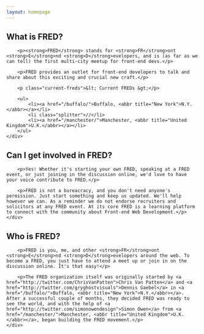 ```yaml
---
layout: homepage
---
```


<section class="what">
	<div class="wrap">
		<h2>What is FRED?</h2>

		<p><strong>FRED</strong> stands for <strong>FR</strong>ont <strong>E</strong>nd <strong>D</strong>evelopers, and is (as far as we can tell) the first multi-city meetup for front-end devs.</p>

		<p>FRED provides an outlet for front-end developers to talk and share about this exciting and crucial new craft.</p>

		<p class="current-freds">&lt; Current FREDs &gt;</p>

		<ul>
			<li><a href="/buffalo/">Buffalo, <abbr title="New York">N.Y.</abbr></a></li>
			<li class="splitter">//</li>
			<li><a href="/manchester/">Manchester, <abbr title="United Kingdom">U.K.</abbr></a></li>
		</ul>
	</div>
</section>

<section class="get-involved">
	<div class="wrap">
		<h2>Can I get involved in FRED?</h2>

		<p>Yes! Whether it's starting your own FRED, speaking at a FRED event, or just joining in the discussion online, we'd love to have your voice contribute to FRED.</p>

		<p>FRED is not a bureacracy, and you don't need anyone's permission. Just start something and keep us updated. We'll help however we can. As a reminder we do not endorse recruiters and solicitors at any FRED event. At its core FRED is a learning platform to connect with the community about Front-end Web Development.</p>
	</div>
</section>

<section class="who">
	<div class="wrap">
		<h2>Who is FRED?</h2>

		<p>FRED is you, me, and other <strong>FR</strong>ont <strong>E</strong>nd <strong>D</strong>evelopers around the web. To become a FRED, you just have to attend a meet up or join in on the discussion online. It's that easy!</p>

		<p>The FRED organization itself was originally started by <a href="http://twitter.com/ChrisVanPatten">Chris Van Patten</a> and <a href="http://twitter.com/gryghostvisuals">Dennis Gaebel</a> in <a href="/buffalo/">Buffalo, <abbr title="New York">N.Y.</abbr></a>. After a successful couple of months, they decided FRED was ready to see the world, and with the help of <a href="http://twitter.com/simonowendesign">Simon Owen</a> from <a href="/manchester/">Manchester, <abbr title="United Kingdom">U.K.</abbr></a>, began building the FRED movement.</p>
	</div>
</section>